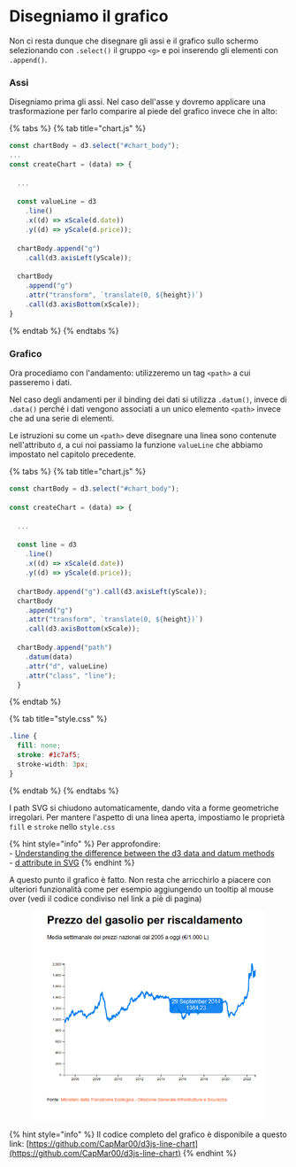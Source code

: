 # Disegniamo il grafico

Non ci resta dunque che disegnare gli assi e il grafico sullo schermo selezionando con `.select()` il gruppo `<g>` e poi inserendo gli elementi con `.append()`.

### Assi

Disegniamo prima gli assi. Nel caso dell'asse y dovremo applicare una trasformazione per farlo comparire al piede del grafico invece che in alto:

{% tabs %}
{% tab title="chart.js" %}
```javascript
const chartBody = d3.select("#chart_body");
...
const createChart = (data) => {
   
  ...
  
  const valueLine = d3
    .line()
    .x((d) => xScale(d.date))
    .y((d) => yScale(d.price));
    
  chartBody.append("g")
    .call(d3.axisLeft(yScale));
  
  chartBody
    .append("g")
    .attr("transform", `translate(0, ${height})`)
    .call(d3.axisBottom(xScale));
}
```
{% endtab %}
{% endtabs %}

### Grafico

Ora procediamo con l'andamento: utilizzeremo un tag `<path>` a cui passeremo i dati.&#x20;

Nel caso degli andamenti per il binding dei dati si utilizza `.datum()`, invece di `.data()` perché i dati vengono associati a un unico elemento  `<path>` invece che ad una serie di elementi.&#x20;

Le istruzioni su come un `<path>` deve disegnare una linea sono contenute nell'attributo `d`, a cui noi passiamo la funzione `valueLine` che abbiamo impostato nel capitolo precedente.

{% tabs %}
{% tab title="chart.js" %}
```javascript
const chartBody = d3.select("#chart_body");

const createChart = (data) => {
   
  ...
  
  const line = d3
    .line()
    .x((d) => xScale(d.date))
    .y((d) => yScale(d.price));
    
  chartBody.append("g").call(d3.axisLeft(yScale));
  chartBody
    .append("g")
    .attr("transform", `translate(0, ${height})`)
    .call(d3.axisBottom(xScale));

  chartBody.append("path")
    .datum(data)
    .attr("d", valueLine)
    .attr("class", "line");  
  }
```
{% endtab %}

{% tab title="style.css" %}
```css
.line {
  fill: none;
  stroke: #1c7af5;
  stroke-width: 3px;
}
```
{% endtab %}
{% endtabs %}

I path SVG si chiudono automaticamente, dando vita a forme geometriche irregolari. Per mantere l'aspetto di una linea aperta, impostiamo le proprietà `fill` e `stroke` nello `style.css`

{% hint style="info" %}
Per approfondire:\
\- [Understanding the difference between the d3 data and datum methods](https://www.intothevoid.io/data-visualization/understanding-d3-data-vs-datum/)\
\- [d attribute in SVG](https://developer.mozilla.org/en-US/docs/Web/SVG/Attribute/d)
{% endhint %}

A questo punto il grafico è fatto. Non resta che arricchirlo a piacere con ulteriori funzionalità come per esempio aggiungendo un tooltip al mouse over (vedi il codice condiviso nel link a piè di pagina)&#x20;

<figure><img src="../../.gitbook/assets/grafico-con-tooltip.png" alt=""><figcaption></figcaption></figure>

{% hint style="info" %}
Il codice completo del grafico è disponibile a questo link: [https://github.com/CapMar00/d3js-line-chart](https://github.com/CapMar00/d3js-line-chart)
{% endhint %}

